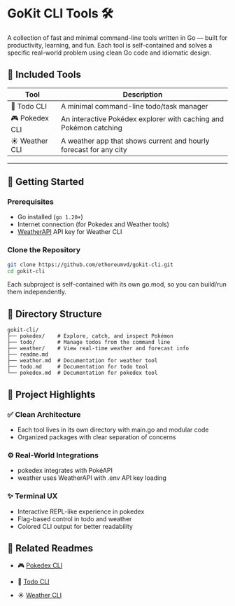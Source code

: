 # GoKit CLI Tools 🛠️

A collection of fast and minimal command-line tools written in Go — built for productivity, learning, and fun. Each tool is self-contained and solves a specific real-world problem using clean Go code and idiomatic design.

## 🧩 Included Tools

| Tool       | Description                                                      |
|------------|------------------------------------------------------------------|
| 🧾 Todo CLI    | A minimal command-line todo/task manager                      |
| 🎮 Pokedex CLI | An interactive Pokédex explorer with caching and Pokémon catching |
| ☀️ Weather CLI | A weather app that shows current and hourly forecast for any city  |

---

## 🚀 Getting Started

### Prerequisites

- Go installed (`go 1.20+`)
- Internet connection (for Pokedex and Weather tools)
- [WeatherAPI](https://weatherapi.com/) API key for Weather CLI

### Clone the Repository

```bash
git clone https://github.com/ethereumvd/gokit-cli.git
cd gokit-cli
```

Each subproject is self-contained with its own go.mod, so you can build/run them independently.


## 📂 Directory Structure
```
gokit-cli/
├── pokedex/    # Explore, catch, and inspect Pokémon
├── todo/       # Manage todos from the command line
├── weather/    # View real-time weather and forecast info
├── readme.md   
├── weather.md  # Documentation for weather tool
├── todo.md     # Documentation for todo tool
└── pokedex.md  # Documentation for pokedex tool
```


## 📘 Project Highlights
### ✅ Clean Architecture

- Each tool lives in its own directory with main.go and modular code
- Organized packages with clear separation of concerns

### ⚙️ Real-World Integrations

- pokedex integrates with PokéAPI
- weather uses WeatherAPI with .env API key loading

### ✨ Terminal UX

- Interactive REPL-like experience in pokedex
- Flag-based control in todo and weather
- Colored CLI output for better readability


## 🔗 Related Readmes

- 🎮 [Pokedex CLI](https://github.com/ethereumvd/gokit-cli/pokedex.md)

- 🧾 [Todo CLI](https://github.com/ethereumvd/gokit-cli/todo.md)

- ☀️ [Weather CLI](https://github.com/ethereumvd/gokit-cli/weather.md)

